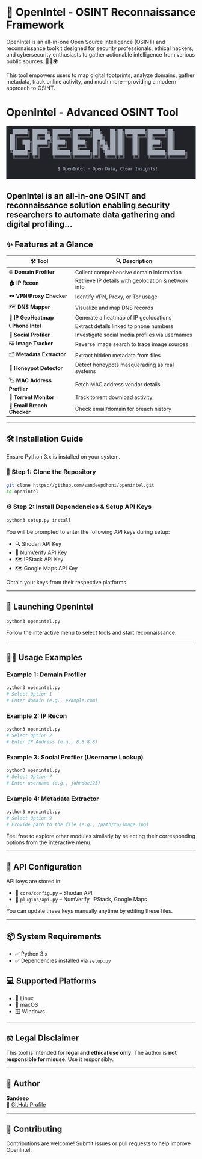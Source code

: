 # 🚀 OpenIntel -  OSINT Reconnaissance Framework

OpenIntel is an all-in-one Open Source Intelligence (OSINT) and reconnaissance toolkit designed for security professionals, ethical hackers, and cybersecurity enthusiasts to gather actionable intelligence from various public sources. 🕵️‍♂️🌍

This tool empowers users to map digital footprints, analyze domains, gather metadata, track online activity, and much more—providing a modern approach to OSINT.
# OpenIntel - Advanced OSINT Tool

![OpenIntel Banner](image.png)

OpenIntel is an all-in-one OSINT and reconnaissance solution enabling security researchers to automate data gathering and digital profiling...
---

## ✨ Features at a Glance

| 🛠️ Tool                  | 🔍 Description                                                               |
|---------------------------|-------------------------------------------------------------------------------|
| 🌐 **Domain Profiler**     | Collect comprehensive domain information                                    |
| 🏠 **IP Recon**            | Retrieve IP details with geolocation & network info                         |
| 🕶️ **VPN/Proxy Checker**  | Identify VPN, Proxy, or Tor usage                                           |
| 🗺️ **DNS Mapper**          | Visualize and map DNS records                                                |
| 📍 **IP GeoHeatmap**       | Generate a heatmap of IP geolocations                                       |
| 📞 **Phone Intel**         | Extract details linked to phone numbers                                     |
| 📱 **Social Profiler**     | Investigate social media profiles via usernames                            |
| 🖼️ **Image Tracker**       | Reverse image search to trace image sources                                |
| 🗂️ **Metadata Extractor**  | Extract hidden metadata from files                                           |
| 🧪 **Honeypot Detector**   | Detect honeypots masquerading as real systems                              |
| 🏷️ **MAC Address Profiler**| Fetch MAC address vendor details                                             |
| 🌊 **Torrent Monitor**     | Track torrent download activity                                              |
| 📧 **Email Breach Checker**| Check email/domain for breach history                                        |

---

## 🛠️ Installation Guide

Ensure Python 3.x is installed on your system.

### 🔽 Step 1: Clone the Repository
```bash
git clone https://github.com/sandeepdhoni/openintel.git
cd openintel
```

### ⚙️ Step 2: Install Dependencies & Setup API Keys
```bash
python3 setup.py install
```
You will be prompted to enter the following API keys during setup:

- 🔍 Shodan API Key
- 📲 NumVerify API Key
- 🗺️ IPStack API Key
- 🗺️ Google Maps API Key

Obtain your keys from their respective platforms.

---

## 🚀 Launching OpenIntel
```bash
python3 openintel.py
```
Follow the interactive menu to select tools and start reconnaissance.

---

## 🧑‍💻 Usage Examples

### Example 1: Domain Profiler
```bash
python3 openintel.py
# Select Option 1
# Enter domain (e.g., example.com)
```
### Example 2: IP Recon
```bash
python3 openintel.py
# Select Option 2
# Enter IP Address (e.g., 8.8.8.8)
```
### Example 3: Social Profiler (Username Lookup)
```bash
python3 openintel.py
# Select Option 7
# Enter username (e.g., johndoe123)
```
### Example 4: Metadata Extractor
```bash
python3 openintel.py
# Select Option 9
# Provide path to the file (e.g., /path/to/image.jpg)
```
Feel free to explore other modules similarly by selecting their corresponding options from the interactive menu.

---

## 🔑 API Configuration
API keys are stored in:
- 🛒 `core/config.py` – Shodan API
- 🧩 `plugins/api.py` – NumVerify, IPStack, Google Maps

You can update these keys manually anytime by editing these files.

---

## 📦 System Requirements
- ✅ Python 3.x
- ✅ Dependencies installed via `setup.py`

## 💻 Supported Platforms
- 🐧 Linux
- 🍎 macOS
- 🪟 Windows

---

## ⚖️ Legal Disclaimer
This tool is intended for **legal and ethical use only**. The author is **not responsible for misuse**. Use it responsibly.

---

## 👤 Author
**Sandeep**  
🔗 [GitHub Profile](https://github.com/sandeep-rajendiran)

---

## 🤝 Contributing
Contributions are welcome! Submit issues or pull requests to help improve OpenIntel.
